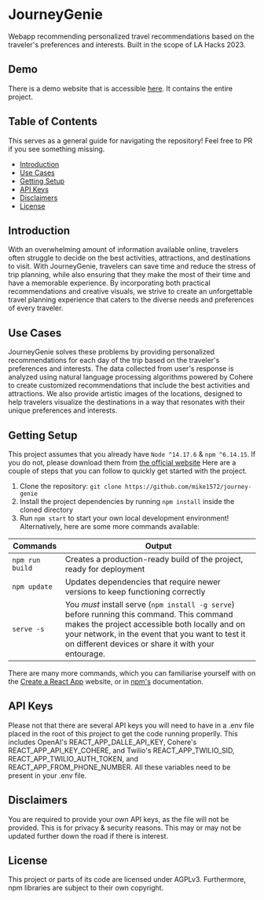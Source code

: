 # JourneyGenie
Webapp recommending personalized travel recommendations based on the traveler's preferences and interests. Built in the scope of LA Hacks 2023.

## Demo
There is a demo website that is accessible [here](https://journey-genie-72d0c.web.app/). It contains the entire project.

## Table of Contents
This serves as a general guide for navigating the repository! Feel free to PR if you see something missing.

- [Introduction](#introduction)
- [Use Cases](#use-cases)
- [Getting Setup](#getting-setup)
- [API Keys](#api-keys)
- [Disclaimers](#disclaimers)
- [License](#license)

## Introduction
With an overwhelming amount of information available online, travelers often struggle to decide on the best activities, attractions, and destinations to visit. With JourneyGenie, travelers can save time and reduce the stress of trip planning, while also ensuring that they make the most of their time and have a memorable experience. By incorporating both practical recommendations and creative visuals, we strive to create an unforgettable travel planning experience that caters to the diverse needs and preferences of every traveler.

## Use Cases
JourneyGenie solves these problems by providing personalized recommendations for each day of the trip based on the traveler's preferences and interests. The data collected from user's response is analyzed using natural language processing algorithms powered by Cohere to create customized recommendations that include the best activities and attractions. We also provide artistic images of the locations, designed to help travelers visualize the destinations in a way that resonates with their unique preferences and interests.

## Getting Setup
This project assumes that you already have `Node ^14.17.6` & `npm ^6.14.15`. If you do not, please download them from [the official website](https://nodejs.org/en/download/)
Here are a couple of steps that you can follow to quickly get started with the project.

1. Clone the repository: `git clone https://github.com/mike1572/journey-genie`
2. Install the project dependencies by running `npm install` inside the cloned directory
3. Run `npm start` to start your own local development environment! Alternatively, here are some more commands available:

| Commands        | Output
|-----------------|-------------------------------------------------------------------|
| `npm run build` | Creates a production-ready build of the project, ready for deployment |
| `npm update`    | Updates dependencies that require newer versions to keep functioning correctly|
| `serve -s`      | You *must* install serve (`npm install -g serve`) before running this command. This command makes the project accessible both locally and on your network, in the event that you want to test it on different devices or share it with your entourage.|

There are many more commands, which you can familiarise yourself with on the [Create a React App](https://create-react-app.dev/) website, or in [npm's](https://docs.npmjs.com/) documentation.

## API Keys
Please not that there are several API keys you will need to have in a .env file placed in the root of this project to get the code running properlly. This includes OpenAI's REACT_APP_DALLE_API_KEY, Cohere's REACT_APP_API_KEY_COHERE, and Twilio's REACT_APP_TWILIO_SID, REACT_APP_TWILIO_AUTH_TOKEN, and REACT_APP_FROM_PHONE_NUMBER. All these variables need to be present in your .env file.

## Disclaimers
You are required to provide your own API keys, as the file will not be provided. This is for privacy & security reasons. This may or may not be updated further down the road if there is interest.

## License
This project or parts of its code are licensed under AGPLv3. Furthermore, npm libraries are subject to their own copyright.
